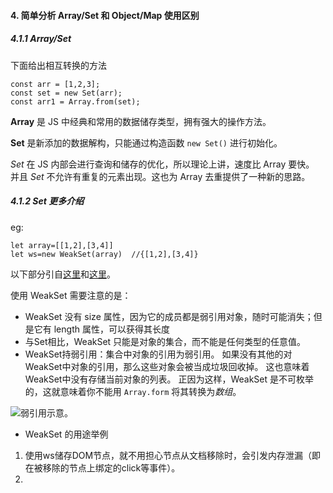 #### 4. 简单分析 Array/Set 和 Object/Map 使用区别

##### 4.1.1 Array/Set

下面给出相互转换的方法
~~~
const arr = [1,2,3];
const set = new Set(arr);
const arr1 = Array.from(set);
~~~
**Array** 是 JS 中经典和常用的数据储存类型，拥有强大的操作方法。

**Set** 是新添加的数据解构，只能通过构造函数 `new Set()` 进行初始化。

*Set* 在 JS 内部会进行查询和储存的优化，所以理论上讲，速度比 Array 要快。 并且 *Set* 不允许有重复的元素出现。这也为 Array 去重提供了一种新的思路。

##### 4.1.2 Set 更多介绍

eg:

~~~
let array=[[1,2],[3,4]]
let ws=new WeakSet(array)  //{[1,2],[3,4]}
~~~

以下部分引自[这里](https://www.jianshu.com/p/80bf2e6139dc)和[这里](https://developer.mozilla.org/zh-CN/docs/Web/JavaScript/Reference/Global_Objects/WeakSet)。

使用 WeakSet 需要注意的是：

- WeakSet 没有 size 属性，因为它的成员都是弱引用对象，随时可能消失；但是它有 length 属性，可以获得其长度
- 与Set相比，WeakSet 只能是对象的集合，而不能是任何类型的任意值。
- WeakSet持弱引用：集合中对象的引用为弱引用。 如果没有其他的对WeakSet中对象的引用，那么这些对象会被当成垃圾回收掉。 这也意味着WeakSet中没有存储当前对象的列表。 正因为这样，WeakSet 是不可枚举的，这就意味着你不能用 `Array.form` 将其转换为*数组*。

![弱引用示意](https://upload-images.jianshu.io/upload_images/5518628-ee8de44ab8a4391d.png?imageMogr2/auto-orient/strip|imageView2/2/format/webp)。

- WeakSet 的用途举例

1. 使用ws储存DOM节点，就不用担心节点从文档移除时，会引发内存泄漏（即在被移除的节点上绑定的click等事件）。
2. 
